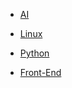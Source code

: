 
- [AI](AI/index.md)



- [Linux](Linux/index.md)

- [Python](Python.md)

- [Front-End](Front-End.md) 